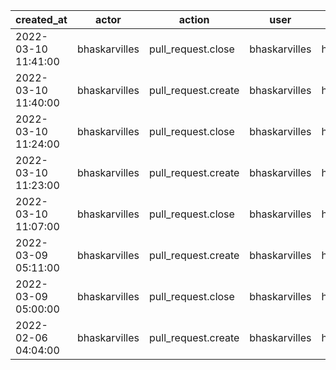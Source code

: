 |          created_at | actor         | action              | user          | repo             |
| ------------------- | ------------- | ------------------- | ------------- | ---------------- |
| 2022-03-10 11:41:00 | bhaskarvilles | pull_request.close  | bhaskarvilles | hyperledger/besu |
| 2022-03-10 11:40:00 | bhaskarvilles | pull_request.create | bhaskarvilles | hyperledger/besu |
| 2022-03-10 11:24:00 | bhaskarvilles | pull_request.close  | bhaskarvilles | hyperledger/besu |
| 2022-03-10 11:23:00 | bhaskarvilles | pull_request.create | bhaskarvilles | hyperledger/besu |
| 2022-03-10 11:07:00 | bhaskarvilles | pull_request.close  | bhaskarvilles | hyperledger/besu |
| 2022-03-09 05:11:00 | bhaskarvilles | pull_request.create | bhaskarvilles | hyperledger/besu |
| 2022-03-09 05:00:00 | bhaskarvilles | pull_request.close  | bhaskarvilles | hyperledger/besu |
| 2022-02-06 04:04:00 | bhaskarvilles | pull_request.create | bhaskarvilles | hyperledger/besu |
